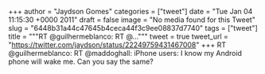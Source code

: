 
+++
author = "Jaydson Gomes"
categories = ["tweet"]
date = "Tue Jan 04 11:15:30 +0000 2011"
draft = false
image = "No media found for this Tweet"
slug = "6448b31a44c47645b4ceca44f3c9ee08837d7740"
tags = ["tweet"]
title = """RT @guilhermeblanco: RT @..."""
tweet = true
tweet_url = "https://twitter.com/jaydson/status/22249759431467008"
+++
RT @guilhermeblanco: RT @maddoghall: iPhone users: I know my Android phone will wake me. Can you say the same?

